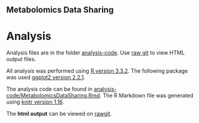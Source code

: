 ## Metabolomics Data Sharing

# Analysis

Analysis files are in the folder [analysis-code](https://github.com/RASpicer/Metabolomics_Data_Sharing/tree/master/analysis_code). Use [raw git](https://rawgit.com/) to view HTML output files.

All analysis was performed using [R version 3.3.2](https://cran.r-project.org/). The following package was used [ggplot2 version 2.2.1](https://cran.r-project.org/web/packages/ggplot2/index.html).

The analysis code can be found in [analysis-code/MetabolomicsDataSharing.Rmd](https://github.com/RASpicer/Metabolomics_Data_Sharing/tree/master/analysis_code/MetabolomicsDataSharing.Rmd). The R Markdown file was generated using [knitr version 1.16](https://cran.r-project.org/web/packages/knitr/index.html). 


The <b>html output</b> can be viewed on [rawgit](https://rawgit.com/RASpicer/Metabolomics_Data_Sharing/master/analysis_code/MetabolomicsDataSharing.html).
